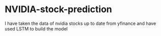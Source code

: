 # NVIDIA-stock-prediction
I have taken the data of nvidia stocks up to date from yfinance and have used LSTM to build the model 
